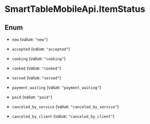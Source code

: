 # SmartTableMobileApi.ItemStatus

## Enum


* `new` (value: `"new"`)

* `accepted` (value: `"accepted"`)

* `cooking` (value: `"cooking"`)

* `cooked` (value: `"cooked"`)

* `served` (value: `"served"`)

* `payment_waiting` (value: `"payment_waiting"`)

* `paid` (value: `"paid"`)

* `canceled_by_service` (value: `"canceled_by_service"`)

* `canceled_by_client` (value: `"canceled_by_client"`)


